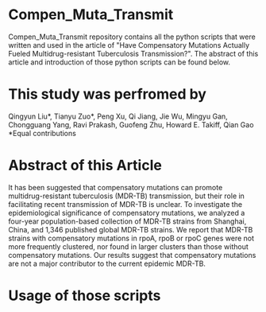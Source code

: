# Compen_Muta_Transmit
Compen_Muta_Transmit repository contains all the python scripts that were written and used in the article of "Have Compensatory Mutations Actually Fueled Multidrug-resistant Tuberculosis Transmission?". The abstract of this article and introduction of those python scripts can be found below.

# This study was perfromed by 
Qingyun Liu*, Tianyu Zuo*, Peng Xu, Qi Jiang, Jie Wu, Mingyu Gan, Chongguang Yang, Ravi Prakash, Guofeng Zhu, Howard E. Takiff, Qian Gao
*Equal contributions

# Abstract of this Article
It has been suggested that compensatory mutations can promote multidrug-resistant tuberculosis (MDR-TB) transmission, but their role in facilitating recent transmission of MDR-TB is unclear. To investigate the epidemiological significance of compensatory mutations, we analyzed a four-year population-based collection of MDR-TB strains from Shanghai, China, and 1,346 published global MDR-TB strains. We report that MDR-TB strains with compensatory mutations in rpoA, rpoB or rpoC genes were not more frequently clustered, nor found in larger clusters than those without compensatory mutations. Our results suggest that compensatory mutations are not a major contributor to the current epidemic MDR-TB.

# Usage of those scripts
